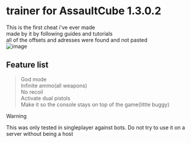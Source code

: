 #  trainer for AssaultCube 1.3.0.2
This is the first cheat i've ever made<br/>
made by it by following guides and tutorials<br/>
all of the offsets and adresses were found and not pasted<br/>
![image](https://github.com/user-attachments/assets/f5078427-d61e-4172-bf5f-87b55e17ad1c)
## Feature list<br/>
> God mode<br/>
> Infinite ammo(all weapons)<br/>
> No recoil<br/>
> Activate dual pistols<br/>
> Make it so the console stays on top of the game(little buggy) <br/>
 
>[!WARNING]
>This was only tested in singleplayer against bots. Do not try to use it on a server without being a host

